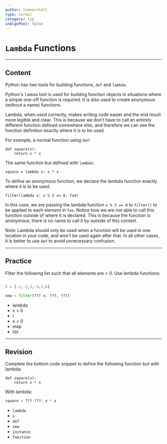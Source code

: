 ```yaml
---
author: tommarshall
type: normal
category: tip
inAlgoPool: false
---
```


# `Lambda` Functions


---

## Content

Python has two tools for building functions, `def` and `lambda`.

Python's `lambda` tool is used for building function objects in situations where a simple one-off function is required. It is also used to create anonymous (without a name) functions.

Lambda, when used correctly, makes writing code easier and the end result more legible and clear. This is because we don't have to call an entirely different function defined somewhere else, and therefore we can see the function definition exactly where it is to be used.

For example, a normal function using `def`:

```plain-text
def square(x):
    return x * x
```

The same function but defined with `lambda`:

```plain-text
square = lambda x: x * x
```

To define an anonymous function, we declare the lambda function exactly where it is to be used.

```plain-text
filter(lambda x: x % 3 == 0, foo)
```

In this case, we are passing the lambda function `x % 3 == 0` to `filter()` to be applied to each element in `foo`. Notice how we are not able to call this function outside of where it is declared. This is because the function is anonymous; there is no name to call it by outside of this context.

Note: Lambda should only be used when a function will be used in one location in your code, and won't be used again after that. In all other cases, it is better to use `def` to avoid unnecessary confusion.


---

## Practice

Filter the following list such that all elements are > 0. Use lambda functions:

```python

l = [-1,-2,3,-4,5,6]

new = filter(??? x: ???, ???)
```

- lambda
- x > 0
- l
- x < 0
- map
- list


---

## Revision

Complete the bottom code snippet to define the following function but with lambda:

```plain-text
def square(x):
    return x * x
```

With lambda:

```python
square = ??? ???: x * x
```

- `lambda`
- `x`
- `def`
- `new`
- `instance`
- `function`
